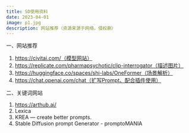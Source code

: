```yaml
---
title: SD使用资料
date: 2023-04-01
image: p1.jpg
description: 网站推荐（资源来源于网络，侵权删）
---
```


一、网站推荐

1. https://civitai.com/（模型网站）
2. https://replicate.com/pharmapsychotic/clip-interrogator（描述图片）
3. https://huggingface.co/spaces/shi-labs/OneFormer（场景解析）
4. https://chat.openai.com/chat（扩写Prompt、配合插件使用）

二、关键词网站

1. https://arthub.ai/
2. Lexica
3. KREA — create better prompts.
4. Stable Diffusion prompt Generator - promptoMANIA
